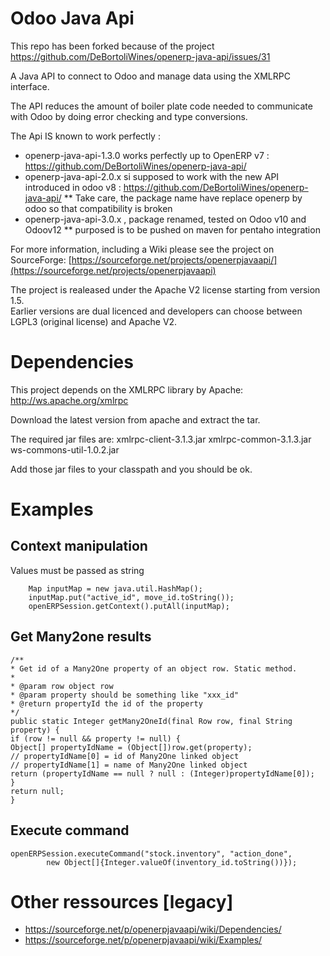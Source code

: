 Odoo Java Api
================

This repo has been forked because of the project https://github.com/DeBortoliWines/openerp-java-api/issues/31 

A Java API to connect to Odoo and manage data using the XMLRPC interface.

The API reduces the amount of boiler plate code needed to communicate with Odoo 
by doing error checking and type conversions.


The Api IS known to work perfectly :
* openerp-java-api-1.3.0 works perfectly up to OpenERP v7 : https://github.com/DeBortoliWines/openerp-java-api/
* openerp-java-api-2.0.x si supposed to work with the new API introduced in odoo v8 : https://github.com/DeBortoliWines/openerp-java-api/
** Take care, the package name have replace openerp by odoo so that compatibility is broken
* openerp-java-api-3.0.x , package renamed, tested on Odoo v10 and Odoov12
** purposed is to be pushed on maven for pentaho integration

For more information, including a Wiki please see the project on SourceForge: 
[https://sourceforge.net/projects/openerpjavaapi/](https://sourceforge.net/projects/openerpjavaapi)

The project is realeased under the Apache V2 license starting from version 1.5.  
Earlier versions are dual licenced and developers can choose between LGPL3 (original license) and Apache V2.


# Dependencies

This project depends on the XMLRPC library by Apache: http://ws.apache.org/xmlrpc

Download the latest version from apache and extract the tar.

The required jar files are:
xmlrpc-client-3.1.3.jar
xmlrpc-common-3.1.3.jar
ws-commons-util-1.0.2.jar

Add those jar files to your classpath and you should be ok.

# Examples

## Context manipulation

Values must be passed as string

```
    Map inputMap = new java.util.HashMap();
    inputMap.put("active_id", move_id.toString());
    openERPSession.getContext().putAll(inputMap);
```
    
## Get Many2one results

```
/**
* Get id of a Many2One property of an object row. Static method.
*
* @param row object row
* @param property should be something like "xxx_id"
* @return propertyId the id of the property
*/
public static Integer getMany2OneId(final Row row, final String property) {
if (row != null && property != null) {
Object[] propertyIdName = (Object[])row.get(property);
// propertyIdName[0] = id of Many2One linked object
// propertyIdName[1] = name of Many2One linked object
return (propertyIdName == null ? null : (Integer)propertyIdName[0]);
}
return null;
}
```

## Execute command

```
openERPSession.executeCommand("stock.inventory", "action_done", 
        new Object[]{Integer.valueOf(inventory_id.toString())});
```


    
# Other ressources [legacy]

* https://sourceforge.net/p/openerpjavaapi/wiki/Dependencies/
* https://sourceforge.net/p/openerpjavaapi/wiki/Examples/
